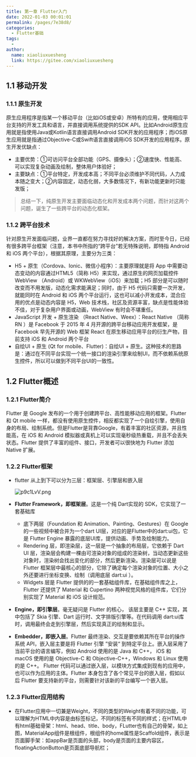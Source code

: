 ```yaml
---
title: 第一章 Flutter入门
date: 2022-01-03 00:01:01
permalink: /pages/7e38d8/
categories:
  - Flutter基础
tags:
  - 
author: 
  name: xiaoliuxuesheng
  link: https://gitee.com/xiaoliuxuesheng
---
```


## 1.1 移动开发

### 1.1.1 原生开发

原生应用程序是指某一个移动平台（比如iOS或安卓）所特有的应用，使用相应平台支持的开发工具和语言，并直接调用系统提供的SDK API。比如Android原生应用就是指使用Java或Kotlin语言直接调用Android SDK开发的应用程序；而iOS原生应用就是指通过Objective-C或Swift语言直接调用iOS SDK开发的应用程序。原生开发优缺点：

- 主要优势：①可访问平台全部功能（GPS、摄像头）；②速度快、性能高、可以实现复杂动画及绘制，整体用户体验好；
- 主要缺点：①平台特定，开发成本高；不同平台必须维护不同代码，人力成本随之变大；②内容固定，动态化弱，大多数情况下，有新功能更新时只能发版；

> 总结一下，纯原生开发主要面临动态化和开发成本两个问题，而针对这两个问题，诞生了一些跨平台的动态化框架。

### 1.1.2 跨平台技术

针对原生开发面临问题，业界一直都在努力寻找好的解决方案，而时至今日，已经有很多跨平台框架（注意，本书中所指的“跨平台”若无特殊说明，即特指 Android 和 iOS 两个平台），根据其原理，主要分为三类：

- H5 + 原生（Cordova、Ionic、微信小程序）：主要原理就是将 App 中需要动态变动的内容通过HTML5（简称 H5）来实现，通过原生的网页加载控件WebView （Android）或 WKWebView（iOS）来加载；H5 部分是可以随时改变而不用发版，动态化需求能满足；同时，由于 H5 代码只需要一次开发，就能同时在 Android 和 iOS 两个平台运行，这也可以减小开发成本，混合应用的优点是动态内容是 H5，Web 技术栈，社区及资源丰富，缺点是性能体验不佳，对于复杂用户界面或动画，WebView 有时会不堪重任。
- JavaScript 开发 + 原生渲染 （React Native、Weex）：React Native （简称 RN ）是 Facebook 于 2015 年 4 月开源的跨平台移动应用开发框架，是 Facebook 早先开源的 Web 框架 React 在原生移动应用平台的衍生产物，目前支持 iOS 和 Android 两个平台
- 自绘UI + 原生 (Qt for mobile、Flutter)：自绘UI + 原生。这种技术的思路是：通过在不同平台实现一个统一接口的渲染引擎来绘制UI，而不依赖系统原生控件，所以可以做到不同平台UI的一致性。

## 1.2 Flutter概述

### 1.2.1 Flutter简介

Flutter 是 Google 发布的一个用于创建跨平台、高性能移动应用的框架。Flutter 和 Qt mobile 一样，都没有使用原生控件，相反都实现了一个自绘引擎，使用自身的布局、绘制系统。但是Flutter是背靠Google，有着丰富的社区资源，并且性能高，在 iOS 和 Android 模拟器或真机上可以实现毫秒级热重载，并且不会丢失状态。Flutter 提供了丰富的组件、接口，开发者可以很快地为 Flutter 添加 Native 扩展。

### 1.2.2 Flutter框架

- flutter 从上到下可以分为三层：框架层、引擎层和嵌入层

  <img src="https://s1.ax1x.com/2023/05/14/p9c1LvV.png" alt="p9c1LvV.png" border="0" />

- **Flutter Framework，即框架层**。这是一个纯 Dart实现的 SDK，它实现了一套基础库

  - 底下两层（Foundation 和 Animation、Painting、Gestures）在 Google 的一些视频中被合并为一个dart UI层，对应的是Flutter中的dart:ui包，它是 Flutter Engine 暴露的底层UI库，提供动画、手势及绘制能力。
  - Rendering 层，即渲染层，这一层是一个抽象的布局层，它依赖于 Dart UI 层，渲染层会构建一棵由可渲染对象的组成的渲染树，当动态更新这些对象时，渲染树会找出变化的部分，然后更新渲染。渲染层可以说是Flutter 框架层中最核心的部分，它除了确定每个渲染对象的位置、大小之外还要进行坐标变换、绘制（调用底层 dart:ui ）。
  - Widgets 层是 Flutter 提供的的一套基础组件库，在基础组件库之上，Flutter 还提供了 Material 和 Cupertino 两种视觉风格的组件库，它们分别实现了 Material 和 iOS 设计规范。

- **Engine，即引擎层**。毫无疑问是 Flutter 的核心， 该层主要是 C++ 实现，其中包括了 Skia 引擎、Dart 运行时、文字排版引擎等。在代码调用 dart:ui库时，调用最终会走到引擎层，然后实现真正的绘制和显示。

- **Embedder，即嵌入层**。Flutter 最终渲染、交互是要依赖其所在平台的操作系统 API，嵌入层主要是将 Flutter 引擎 ”安装“ 到特定平台上。嵌入层采用了当前平台的语言编写，例如 Android 使用的是 Java 和 C++， iOS 和 macOS 使用的是 Objective-C 和 Objective-C++，Windows 和 Linux 使用的是 C++。 Flutter 代码可以通过嵌入层，以模块方式集成到现有的应用中，也可以作为应用的主体。Flutter 本身包含了各个常见平台的嵌入层，假如以后 Flutter 要支持新的平台，则需要针对该新的平台编写一个嵌入层。

### 1.2.3 Flutter应用结构

- 在Flutter应用中一切兼是Weight，不同的类型的Weight有着不同的功能，可以理解为HTML中内容是由标签标记，不同的标签有不同的样式；在HTML中有html基础骨架：html、head、title、body，FLutter也有自己的骨架，如上图，MaterialApp组件是根组件，根组件的home属性是Scaffold组件，表示是页面脚手架：如appBar是页面的头部，body是页面的主要内容区，floatingActionButton是页面底部导航栏；
